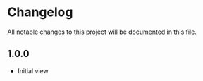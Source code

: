 # Changelog

All notable changes to this project will be documented in this file.

## 1.0.0

- Initial view